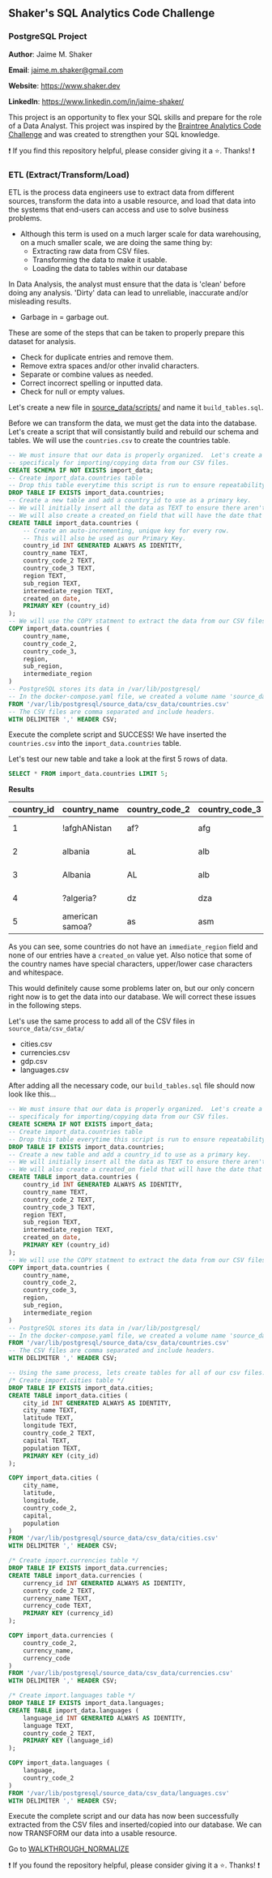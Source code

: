 ## Shaker's SQL Analytics Code Challenge
### PostgreSQL Project

**Author**: Jaime M. Shaker

**Email**: jaime.m.shaker@gmail.com

**Website**: https://www.shaker.dev

**LinkedIn**: https://www.linkedin.com/in/jaime-shaker/ 

This project is an opportunity to flex your SQL skills and prepare for the role of a Data Analyst.  This project was inspired by the [Braintree Analytics Code Challenge](https://github.com/AlexanderConnelly/BrainTree_SQL_Coding_Challenge_Data_Analyst) and was created to strengthen your SQL knowledge.

:exclamation: If you find this repository helpful, please consider giving it a :star:. Thanks! :exclamation:

### ETL (Extract/Transform/Load)

ETL is the process data engineers use to extract data from different sources, transform the data into a usable resource, and load that data into the systems that end-users can access and use to solve business problems.  
* Although this term is used on a much larger scale for data warehousing, on a much smaller scale, we are doing the same thing by:
	* Extracting raw data from CSV files.
	* Transforming the data to make it usable.
	* Loading the data to tables within our database

In Data Analysis, the analyst must ensure that the data is 'clean' before doing any analysis. 'Dirty' data can lead to unreliable, inaccurate and/or misleading results.

* Garbage in = garbage out.

These are some of the steps that can be taken to properly prepare this dataset for analysis.

* Check for duplicate entries and remove them.
* Remove extra spaces and/or other invalid characters.
* Separate or combine values as needed.
* Correct incorrect spelling or inputted data.
* Check for null or empty values.

Let's create a new file in [source_data/scripts/](../source_data/scripts/) and name it `build_tables.sql`.

Before we can transform the data, we must get the data into the database.  Let's create a script that will consistantly build and rebuild our schema and tables.  We will use the `countries.csv` to create the countries table.

```sql
-- We must insure that our data is properly organized.  Let's create a schema
-- specificaly for importing/copying data from our CSV files.
CREATE SCHEMA IF NOT EXISTS import_data;
-- Create import_data.countries table
-- Drop this table everytime this script is run to ensure repeatability.
DROP TABLE IF EXISTS import_data.countries;
-- Create a new table and add a country_id to use as a primary key.
-- We will initially insert all the data as TEXT to ensure there aren't any errors during the COPY.
-- We will also create a created_on field that will have the date that the table was created.
CREATE TABLE import_data.countries (
	-- Create an auto-incrementing, unique key for every row.  
	-- This will also be used as our Primary Key.
	country_id INT GENERATED ALWAYS AS IDENTITY,
	country_name TEXT,
	country_code_2 TEXT,
	country_code_3 TEXT,
	region TEXT,
	sub_region TEXT,
	intermediate_region TEXT,
	created_on date,
	PRIMARY KEY (country_id)
);
-- We will use the COPY statment to extract the data from our CSV files.
COPY import_data.countries (
	country_name,
	country_code_2,
	country_code_3,
	region,
	sub_region,
	intermediate_region
)
-- PostgreSQL stores its data in /var/lib/postgresql/
-- In the docker-compose.yaml file, we created a volume name 'source_data/' that our container can access.
FROM '/var/lib/postgresql/source_data/csv_data/countries.csv'
-- The CSV files are comma separated and include headers.
WITH DELIMITER ',' HEADER CSV;
```
Execute the complete script and SUCCESS!  We have inserted the `countries.csv` into the `import_data.countries` table.

Let's test our new table and take a look at the first 5 rows of data.

```sql
SELECT * FROM import_data.countries LIMIT 5;
```
**Results**

country_id|country_name   |country_code_2|country_code_3|region |sub_region     |intermediate_region|created_on|
----------|---------------|--------------|--------------|-------|---------------|-------------------|----------|
1|!afghANistan   |af?           |afg           |asia   |southern asia  |                   |          |
2|  albania      |aL            |alb           |europe |southern europe|                   |          |
3|Albania        |AL            |alb           |europe |southern europe|                   |          |
4|?algeria?      |dz            |dza           |africa |northern africa|                   |          |
5|american samoa?|as            |asm           |oceania|polynesia      |                   |          |

As you can see, some countries do not have an `immediate_region` field and none of our entries have a `created_on` value yet.  Also notice that some of the country names have special characters, upper/lower case characters and whitespace.

This would definitely cause some problems later on, but our only concern right now is to get the data into our database.  We will correct these issues in the following steps.

Let's use the same process to add all of the CSV files in `source_data/csv_data/`
* cities.csv
* currencies.csv
* gdp.csv
* languages.csv

After adding all the necessary code, our `build_tables.sql` file should now look like this...

```sql
-- We must insure that our data is properly organized.  Let's create a schema
-- specificaly for importing/copying data from our CSV files.
CREATE SCHEMA IF NOT EXISTS import_data;
-- Create import_data.countries table
-- Drop this table everytime this script is run to ensure repeatability.
DROP TABLE IF EXISTS import_data.countries;
-- Create a new table and add a country_id to use as a primary key.
-- We will initially insert all the data as TEXT to ensure there aren't any errors during the COPY.
-- We will also create a created_on field that will have the date that the table was created.
CREATE TABLE import_data.countries (
	country_id INT GENERATED ALWAYS AS IDENTITY,
	country_name TEXT,
	country_code_2 TEXT,
	country_code_3 TEXT,
	region TEXT,
	sub_region TEXT,
	intermediate_region TEXT,
	created_on date,
	PRIMARY KEY (country_id)
);
-- We will use the COPY statment to extract the data from our CSV files.
COPY import_data.countries (
	country_name,
	country_code_2,
	country_code_3,
	region,
	sub_region,
	intermediate_region
)
-- PostgreSQL stores its data in /var/lib/postgresql/
-- In the docker-compose.yaml file, we created a volume name 'source_data/' that our container can access.
FROM '/var/lib/postgresql/source_data/csv_data/countries.csv'
-- The CSV files are comma separated and include headers.
WITH DELIMITER ',' HEADER CSV;

-- Using the same process, lets create tables for all of our csv files.
/* Create import.cities table */
DROP TABLE IF EXISTS import_data.cities;
CREATE TABLE import_data.cities (
	city_id INT GENERATED ALWAYS AS IDENTITY,
	city_name TEXT,
	latitude TEXT,
	longitude TEXT,
	country_code_2 TEXT,
	capital TEXT,
	population TEXT,
	PRIMARY KEY (city_id)
);

COPY import_data.cities (
	city_name,
	latitude,
	longitude,
	country_code_2,
	capital,
	population
)
FROM '/var/lib/postgresql/source_data/csv_data/cities.csv'
WITH DELIMITER ',' HEADER CSV;

/* Create import.currencies table */
DROP TABLE IF EXISTS import_data.currencies;
CREATE TABLE import_data.currencies (
	currency_id INT GENERATED ALWAYS AS IDENTITY,
	country_code_2 TEXT,
	currency_name TEXT,
	currency_code TEXT,
	PRIMARY KEY (currency_id)
);

COPY import_data.currencies (
	country_code_2,
	currency_name,
	currency_code
)
FROM '/var/lib/postgresql/source_data/csv_data/currencies.csv'
WITH DELIMITER ',' HEADER CSV;

/* Create import.languages table */
DROP TABLE IF EXISTS import_data.languages;
CREATE TABLE import_data.languages (
	language_id INT GENERATED ALWAYS AS IDENTITY,
	language TEXT,
	country_code_2 TEXT,
	PRIMARY KEY (language_id)
);

COPY import_data.languages (
	language,
	country_code_2
)
FROM '/var/lib/postgresql/source_data/csv_data/languages.csv'
WITH DELIMITER ',' HEADER CSV;

```
Execute the complete script and our data has now been successfully extracted from the CSV files and inserted/copied into our database.  We can now TRANSFORM our data into a usable resource.

 Go to [WALKTHROUGH_NORMALIZE](WALKTHROUGH_NORMALIZE.md)


:exclamation: If you found the repository helpful, please consider giving it a :star:. Thanks! :exclamation:



